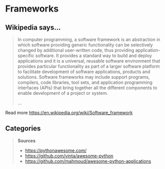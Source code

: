 # Frameworks

## Wikipedia says...

> In computer programming, a software framework is an abstraction in which software providing generic functionality can be selectively changed by additional user-written code, thus providing application-specific software. It provides a standard way to build and deploy applications and it is a universal, reusable software environment that provides particular functionality as part of a larger software platform to facilitate development of software applications, products and solutions. Software frameworks may include support programs, compilers, code libraries, tool sets, and application programming interfaces (APIs) that bring together all the different components to enable development of a project or system.
>
> ...

Read more https://en.wikipedia.org/wiki/Software_framework

## Categories

> **Sources**
> * https://pythonawesome.com/
> * https://github.com/vinta/awesome-python
> * https://github.com/mahmoud/awesome-python-applications
